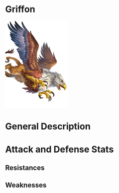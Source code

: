# Griffon

<img src="./images/Griffon.Actor.webp" alt="Griffon" width="200">

# General Description

# Attack and Defense Stats

## Resistances

## Weaknesses
